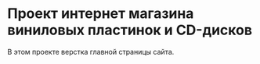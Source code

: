 # Проект интернет магазина виниловых пластинок и CD-дисков
В этом проекте верстка главной страницы сайта.
